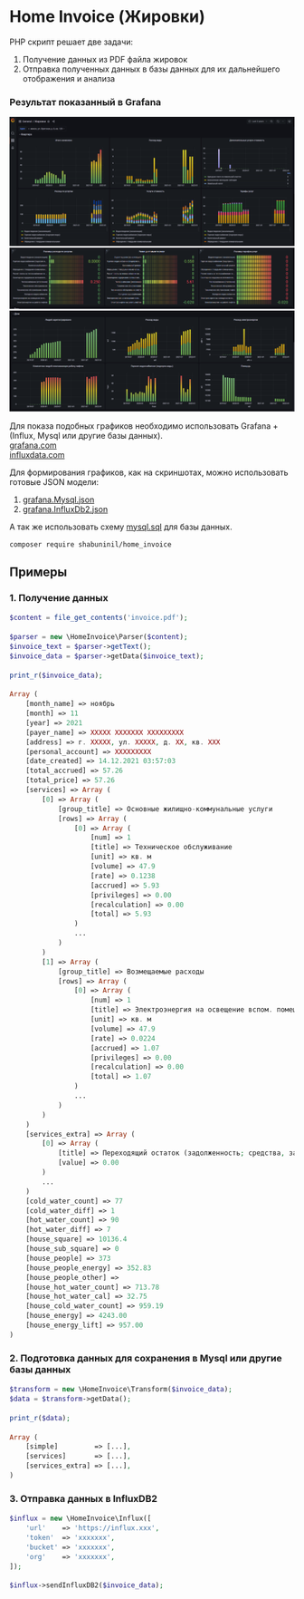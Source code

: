 # Home Invoice (Жировки)

PHP скрипт решает две задачи:
1. Получение данных из PDF файла жировок 
2. Отправка полученных данных в базы данных для их дальнейшего отображения и анализа



### Результат показанный в Grafana

![img1](docs/invoice1.png)
![img2](docs/invoice2.png)
![img2](docs/invoice3.png)

Для показа подобных графиков необходимо использовать Grafana + (Influx, Mysql или другие базы данных).\
[grafana.com](https://grafana.com)\
[influxdata.com](https://www.influxdata.com)

Для формирования графиков, как на скриншотах, можно использовать готовые JSON модели: 
1. [grafana.Mysql.json](docs/grafana.Mysql.json)
2. [grafana.InfluxDb2.json](docs/grafana.InfluxDb2.json)

А так же использовать схему [mysql.sql](docs/mysql.sql) для базы данных.

```
composer require shabuninil/home_invoice
```

## Примеры

### 1. Получение данных

```php
$content = file_get_contents('invoice.pdf');

$parser = new \HomeInvoice\Parser($content);
$invoice_text = $parser->getText();
$invoice_data = $parser->getData($invoice_text);

print_r($invoice_data);

Array (
    [month_name] => ноябрь
    [month] => 11
    [year] => 2021
    [payer_name] => XXXXX XXXXXXX XXXXXXXXX
    [address] => г. XXXXX, ул. XXXXX, д. XX, кв. XXX
    [personal_account] => XXXXXXXXX
    [date_created] => 14.12.2021 03:57:03
    [total_accrued] => 57.26
    [total_price] => 57.26
    [services] => Array (
        [0] => Array (
            [group_title] => Основные жилищно-коммунальные услуги
            [rows] => Array (
                [0] => Array (
                    [num] => 1
                    [title] => Техническое обслуживание
                    [unit] => кв. м
                    [volume] => 47.9
                    [rate] => 0.1238
                    [accrued] => 5.93
                    [privileges] => 0.00
                    [recalculation] => 0.00
                    [total] => 5.93
                )
                ...    
            )
        )
        [1] => Array (
            [group_title] => Возмещаемые расходы
            [rows] => Array (
                [0] => Array (
                    [num] => 1
                    [title] => Электроэнергия на освещение вспом. помещений иработу оборудования, за исключением лифтов
                    [unit] => кв. м
                    [volume] => 47.9
                    [rate] => 0.0224
                    [accrued] => 1.07
                    [privileges] => 0.00
                    [recalculation] => 0.00
                    [total] => 1.07
                )
                ...
            )
        )
    )
    [services_extra] => Array (
        [0] => Array (
            [title] => Переходящий остаток (задолженность; средства, зачисленные в счет будущих платежей)
            [value] => 0.00
        )
        ...
    )
    [cold_water_count] => 77
    [cold_water_diff] => 1
    [hot_water_count] => 90
    [hot_water_diff] => 7
    [house_square] => 10136.4
    [house_sub_square] => 0
    [house_people] => 373
    [house_people_energy] => 352.83
    [house_people_other] => 
    [house_hot_water_count] => 713.78
    [house_hot_water_cal] => 32.75
    [house_cold_water_count] => 959.19
    [house_energy] => 4243.00
    [house_energy_lift] => 957.00
)

```


### 2. Подготовка данных для сохранения в Mysql или другие базы данных

```php
$transform = new \HomeInvoice\Transform($invoice_data);
$data = $transform->getData();

print_r($data);

Array (
    [simple]         => [...],
    [services]       => [...],
    [services_extra] => [...],
)
```

### 3. Отправка данных в InfluxDB2

```php
$influx = new \HomeInvoice\Influx([
    'url'    => 'https://influx.xxx',
    'token'  => 'xxxxxxx',
    'bucket' => 'xxxxxxx',
    'org'    => 'xxxxxxx',
]);

$influx->sendInfluxDB2($invoice_data);
```
